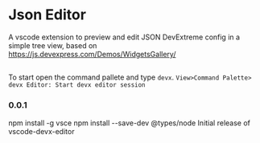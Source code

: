 # Json Editor

A vscode extension to preview and edit JSON DevExtreme config  in a simple tree view, based on https://js.devexpress.com/Demos/WidgetsGallery/
##
To start open the command pallete and type `devx`.
`View>Command Palette> devx Editor: Start devx editor session`

### 0.0.1
npm install -g vsce
npm install --save-dev @types/node
Initial release of vscode-devx-editor

